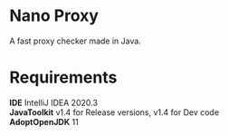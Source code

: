 # Nano Proxy
A fast proxy checker made in Java.

# Requirements
**IDE** IntelliJ IDEA 2020.3<br/>
**JavaToolkit** v1.4 for Release versions, v1.4 for Dev code<br/>
**AdoptOpenJDK** 11
